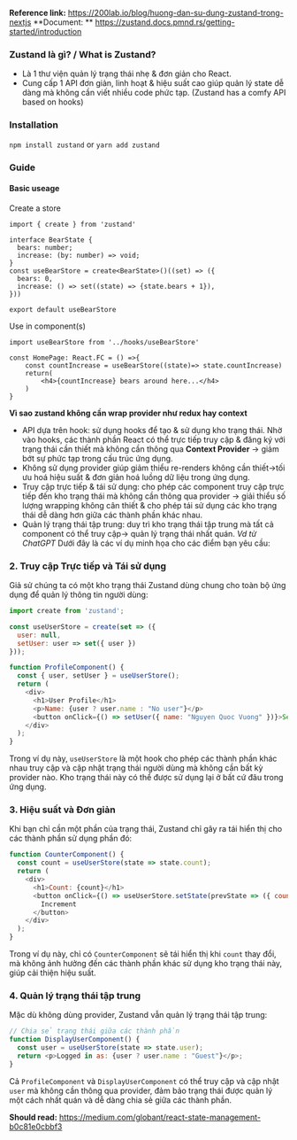 **Reference link:** https://200lab.io/blog/huong-dan-su-dung-zustand-trong-nextjs
**Document: ** https://zustand.docs.pmnd.rs/getting-started/introduction
### Zustand là gì? / What is Zustand?
- Là 1 thư viện quản lý trạng thái nhẹ & đơn giản cho React.
- Cung cấp 1 API đơn giản, linh hoạt & hiệu suất cao giúp quản lý state dễ dàng mà không cần viết nhiều code phức tạp. (Zustand has a comfy API based on hooks)

### Installation
`npm install zustand` or `yarn add zustand`

### Guide
#### Basic useage
Create a store
```
import { create } from 'zustand'

interface BearState {
  bears: number;
  increase: (by: number) => void;
}
const useBearStore = create<BearState>()((set) => ({
  bears: 0,
  increase: () => set((state) => {state.bears + 1}),
}))

export default useBearStore
```

Use in component(s)
```
import useBearStore from '../hooks/useBearStore'

const HomePage: React.FC = () =>{
	const countIncrease = useBearStore((state)=> state.countIncrease)
	return(
		<h4>{countIncrease} bears around here...</h4>
	)
}
```

**Vì sao zustand không cần wrap provider như redux hay context**
- API dựa trên hook: sử dụng hooks để tạo & sử dụng kho trạng thái. Nhờ vào hooks, các thành phần React có thể trực tiếp truy cập & đăng ký với trạng thái cần thiết mà không cần thông qua **Context Provider** -> giảm bớt sự phức tạp trong cấu trúc ứng dụng.
- Không sử dụng provider giúp giảm thiểu re-renders không cần thiết->tối ưu hoá hiệu suất & đơn giản hoá luồng dữ liệu trong ứng dụng.
- Truy cập trực tiếp & tái sử dụng: cho phép các component truy cập trực tiếp đến kho trạng thái mà không cần thông qua provider -> giải thiểu số lượng wrapping không cân thiết & cho phép tái sử dụng các kho trạng thái dễ dàng hơn giữa các thành phần khác nhau.
- Quản lý trạng thái tập trung: duy trì kho trạng thái tập trung mà tất cả component có thể truy cập-> quản lý trạng thái nhất quán.
*Vd từ ChatGPT*
Dưới đây là các ví dụ minh họa cho các điểm bạn yêu cầu:

### 2. Truy cập Trực tiếp và Tái sử dụng

Giả sử chúng ta có một kho trạng thái Zustand dùng chung cho toàn bộ ứng dụng để quản lý thông tin người dùng:

```javascript
import create from 'zustand';

const useUserStore = create(set => ({
  user: null,
  setUser: user => set({ user })
}));

function ProfileComponent() {
  const { user, setUser } = useUserStore();
  return (
    <div>
      <h1>User Profile</h1>
      <p>Name: {user ? user.name : "No user"}</p>
      <button onClick={() => setUser({ name: "Nguyen Quoc Vuong" })}>Set User</button>
    </div>
  );
}
```

Trong ví dụ này, `useUserStore` là một hook cho phép các thành phần khác nhau truy cập và cập nhật trạng thái người dùng mà không cần bất kỳ provider nào. Kho trạng thái này có thể được sử dụng lại ở bất cứ đâu trong ứng dụng.

### 3. Hiệu suất và Đơn giản

Khi bạn chỉ cần một phần của trạng thái, Zustand chỉ gây ra tái hiển thị cho các thành phần sử dụng phần đó:

```javascript
function CounterComponent() {
  const count = useUserStore(state => state.count);
  return (
    <div>
      <h1>Count: {count}</h1>
      <button onClick={() => useUserStore.setState(prevState => ({ count: prevState.count + 1 }))}>
        Increment
      </button>
    </div>
  );
}
```

Trong ví dụ này, chỉ có `CounterComponent` sẽ tái hiển thị khi `count` thay đổi, mà không ảnh hưởng đến các thành phần khác sử dụng kho trạng thái này, giúp cải thiện hiệu suất.

### 4. Quản lý trạng thái tập trung

Mặc dù không dùng provider, Zustand vẫn quản lý trạng thái tập trung:

```javascript
// Chia sẻ trạng thái giữa các thành phần
function DisplayUserComponent() {
  const user = useUserStore(state => state.user);
  return <p>Logged in as: {user ? user.name : "Guest"}</p>;
}
```

Cả `ProfileComponent` và `DisplayUserComponent` có thể truy cập và cập nhật `user` mà không cần thông qua provider, đảm bảo trạng thái được quản lý một cách nhất quán và dễ dàng chia sẻ giữa các thành phần.

**Should read:** https://medium.com/globant/react-state-management-b0c81e0cbbf3

